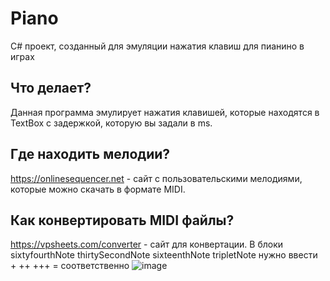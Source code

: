 # Piano
C# проект, созданный для эмуляции нажатия клавиш для пианино в играх
## Что делает?
Данная программа эмулирует нажатия клавишей, которые находятся в TextBox с задержкой, которую вы задали в ms.
## Где находить мелодии?
https://onlinesequencer.net - сайт с пользовательскими мелодиями, которые можно скачать в формате MIDI.
## Как конвертировать MIDI файлы?
https://vpsheets.com/converter - сайт для конвертации. В блоки sixtyfourthNote thirtySecondNote sixteenthNote tripletNote нужно ввести + ++ +++ = соответственно
![image](https://github.com/kwttr/Piano/assets/99522484/08259b6c-1441-4ac5-9650-d2bc7cae5b9b)
